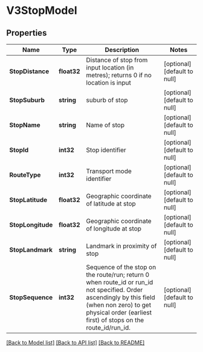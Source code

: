 # V3StopModel

## Properties
Name | Type | Description | Notes
------------ | ------------- | ------------- | -------------
**StopDistance** | **float32** | Distance of stop from input location (in metres); returns 0 if no location is input | [optional] [default to null]
**StopSuburb** | **string** | suburb of stop | [optional] [default to null]
**StopName** | **string** | Name of stop | [optional] [default to null]
**StopId** | **int32** | Stop identifier | [optional] [default to null]
**RouteType** | **int32** | Transport mode identifier | [optional] [default to null]
**StopLatitude** | **float32** | Geographic coordinate of latitude at stop | [optional] [default to null]
**StopLongitude** | **float32** | Geographic coordinate of longitude at stop | [optional] [default to null]
**StopLandmark** | **string** | Landmark in proximity of stop | [optional] [default to null]
**StopSequence** | **int32** | Sequence of the stop on the route/run; return 0 when route_id or run_id not specified. Order ascendingly by this field (when non zero) to get physical order (earliest first) of stops on the route_id/run_id. | [optional] [default to null]

[[Back to Model list]](../README.md#documentation-for-models) [[Back to API list]](../README.md#documentation-for-api-endpoints) [[Back to README]](../README.md)

